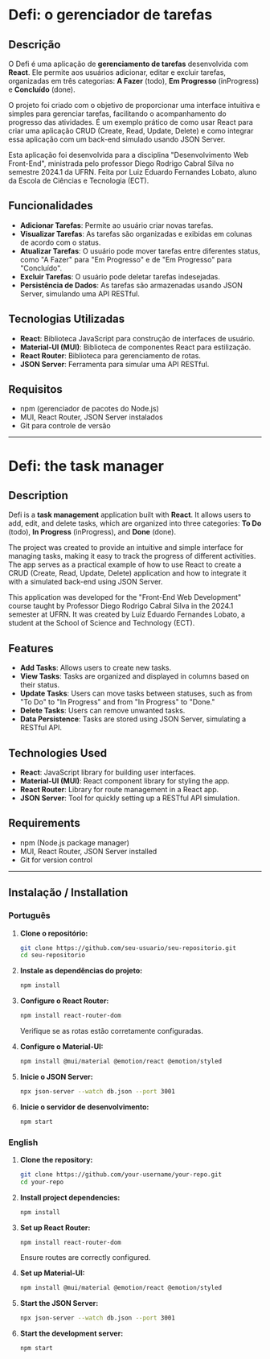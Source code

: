 # Defi: o gerenciador de tarefas

## Descrição

O Defi é uma aplicação de **gerenciamento de tarefas** desenvolvida com **React**. Ele permite aos usuários adicionar, editar e excluir tarefas, organizadas em três categorias: **A Fazer** (todo), **Em Progresso** (inProgress) e **Concluído** (done).

O projeto foi criado com o objetivo de proporcionar uma interface intuitiva e simples para gerenciar tarefas, facilitando o acompanhamento do progresso das atividades. É um exemplo prático de como usar React para criar uma aplicação CRUD (Create, Read, Update, Delete) e como integrar essa aplicação com um back-end simulado usando JSON Server.

Esta aplicação foi desenvolvida para a disciplina "Desenvolvimento Web Front-End", ministrada pelo professor Diego Rodrigo Cabral Silva no semestre 2024.1 da UFRN. Feita por Luiz Eduardo Fernandes Lobato, aluno da Escola de Ciências e Tecnologia (ECT).

## Funcionalidades

- **Adicionar Tarefas**: Permite ao usuário criar novas tarefas.
- **Visualizar Tarefas**: As tarefas são organizadas e exibidas em colunas de acordo com o status.
- **Atualizar Tarefas**: O usuário pode mover tarefas entre diferentes status, como "A Fazer" para "Em Progresso" e de "Em Progresso" para "Concluído".
- **Excluir Tarefas**: O usuário pode deletar tarefas indesejadas.
- **Persistência de Dados**: As tarefas são armazenadas usando JSON Server, simulando uma API RESTful.

## Tecnologias Utilizadas

- **React**: Biblioteca JavaScript para construção de interfaces de usuário.
- **Material-UI (MUI)**: Biblioteca de componentes React para estilização.
- **React Router**: Biblioteca para gerenciamento de rotas.
- **JSON Server**: Ferramenta para simular uma API RESTful.

## Requisitos
- npm (gerenciador de pacotes do Node.js)
- MUI, React Router, JSON Server instalados
- Git para controle de versão

---

# Defi: the task manager

## Description

Defi is a **task management** application built with **React**. It allows users to add, edit, and delete tasks, which are organized into three categories: **To Do** (todo), **In Progress** (inProgress), and **Done** (done).

The project was created to provide an intuitive and simple interface for managing tasks, making it easy to track the progress of different activities. The app serves as a practical example of how to use React to create a CRUD (Create, Read, Update, Delete) application and how to integrate it with a simulated back-end using JSON Server.

This application was developed for the "Front-End Web Development" course taught by Professor Diego Rodrigo Cabral Silva in the 2024.1 semester at UFRN. It was created by Luiz Eduardo Fernandes Lobato, a student at the School of Science and Technology (ECT).

## Features

- **Add Tasks**: Allows users to create new tasks.
- **View Tasks**: Tasks are organized and displayed in columns based on their status.
- **Update Tasks**: Users can move tasks between statuses, such as from "To Do" to "In Progress" and from "In Progress" to "Done."
- **Delete Tasks**: Users can remove unwanted tasks.
- **Data Persistence**: Tasks are stored using JSON Server, simulating a RESTful API.

## Technologies Used

- **React**: JavaScript library for building user interfaces.
- **Material-UI (MUI)**: React component library for styling the app.
- **React Router**: Library for route management in a React app.
- **JSON Server**: Tool for quickly setting up a RESTful API simulation.

## Requirements
- npm (Node.js package manager)
- MUI, React Router, JSON Server installed
- Git for version control

---

## Instalação / Installation

### Português

1. **Clone o repositório:**
   ```bash
   git clone https://github.com/seu-usuario/seu-repositorio.git
   cd seu-repositorio
   ```

2. **Instale as dependências do projeto:**
   ```bash
   npm install
   ```

3. **Configure o React Router:**
   ```bash
   npm install react-router-dom
   ```
   Verifique se as rotas estão corretamente configuradas.

4. **Configure o Material-UI:**
   ```bash
   npm install @mui/material @emotion/react @emotion/styled
   ```

5. **Inicie o JSON Server:**
   ```bash
   npx json-server --watch db.json --port 3001
   ```

6. **Inicie o servidor de desenvolvimento:**
   ```bash
   npm start
   ```

### English

1. **Clone the repository:**
   ```bash
   git clone https://github.com/your-username/your-repo.git
   cd your-repo
   ```

2. **Install project dependencies:**
   ```bash
   npm install
   ```

3. **Set up React Router:**
   ```bash
   npm install react-router-dom
   ```
   Ensure routes are correctly configured.

4. **Set up Material-UI:**
   ```bash
   npm install @mui/material @emotion/react @emotion/styled
   ```

5. **Start the JSON Server:**
   ```bash
   npx json-server --watch db.json --port 3001
   ```

6. **Start the development server:**
   ```bash
   npm start
   ```

